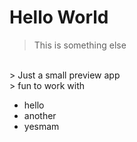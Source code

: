 # Hello World

> This is something else
<br/>
> Just a small preview app
<br/>
> fun to work with

* hello
* another
* yesmam
